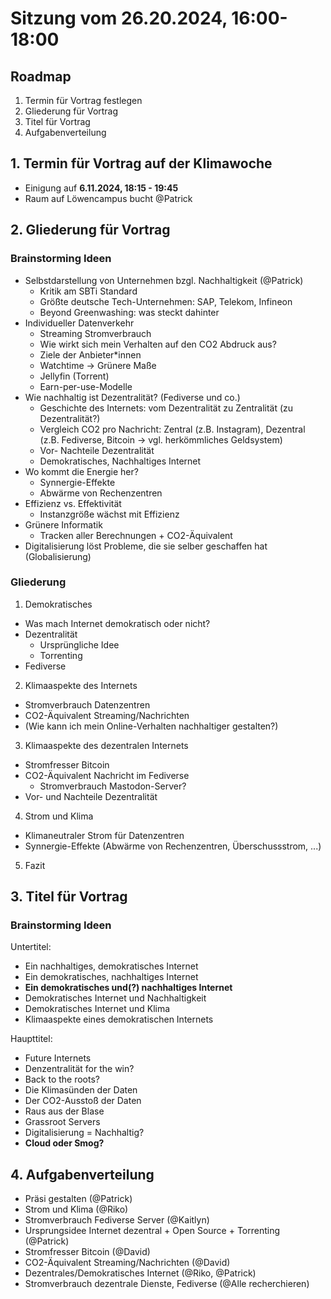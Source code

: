 # Sitzung vom 26.20.2024, 16:00-18:00

## Roadmap
1. Termin für Vortrag festlegen
2. Gliederung für Vortrag
3. Titel für Vortrag
4. Aufgabenverteilung


## 1. Termin für Vortrag auf der Klimawoche
- Einigung auf **6.11.2024, 18:15 - 19:45**
- Raum auf Löwencampus bucht @Patrick

## 2. Gliederung für Vortrag

### Brainstorming Ideen

- Selbstdarstellung von Unternehmen bzgl. Nachhaltigkeit (@Patrick)
   - Kritik am SBTi Standard
   - Größte deutsche Tech-Unternehmen: SAP, Telekom, Infineon
   - Beyond Greenwashing: was steckt dahinter
- Individueller Datenverkehr 
   - Streaming Stromverbrauch
   - Wie wirkt sich mein Verhalten auf den CO2 Abdruck aus?
   - Ziele der Anbieter*innen
   - Watchtime -> Grünere Maße
   - Jellyfin (Torrent)
   - Earn-per-use-Modelle
- Wie nachhaltig ist Dezentralität? (Fediverse und co.)
   - Geschichte des Internets: vom Dezentralität zu Zentralität (zu Dezentralität?)
   - Vergleich CO2 pro Nachricht: Zentral (z.B. Instagram), Dezentral (z.B. Fediverse, Bitcoin -> vgl. herkömmliches Geldsystem)
   - Vor- Nachteile Dezentralität
   - Demokratisches, Nachhaltiges Internet
- Wo kommt die Energie her?
   - Synnergie-Effekte
   - Abwärme von Rechenzentren
- Effizienz vs. Effektivität
   - Instanzgröße wächst mit Effizienz
- Grünere Informatik
   - Tracken aller Berechnungen + CO2-Äquivalent
- Digitalisierung löst Probleme, die sie selber geschaffen hat (Globalisierung)

### Gliederung
1. Demokratisches <Internet>
- Was mach Internet demokratisch oder nicht?
- Dezentralität
   - Ursprüngliche Idee
   - Torrenting
- Fediverse
2. Klimaaspekte des Internets
- Stromverbrauch Datenzentren
- CO2-Äquivalent Streaming/Nachrichten
- (Wie kann ich mein Online-Verhalten nachhaltiger gestalten?)
3. Klimaaspekte des dezentralen Internets
- Stromfresser Bitcoin
- CO2-Äquivalent Nachricht im Fediverse
   - Stromverbrauch Mastodon-Server?
- Vor- und Nachteile Dezentralität
4. Strom und Klima
- Klimaneutraler Strom für Datenzentren
- Synnergie-Effekte (Abwärme von Rechenzentren, Überschussstrom, ...)
5. Fazit

## 3. Titel für Vortrag

### Brainstorming Ideen

Untertitel:
- Ein nachhaltiges, demokratisches Internet
- Ein demokratisches, nachhaltiges Internet
- **Ein demokratisches und(?) nachhaltiges Internet**
- Demokratisches Internet und Nachhaltigkeit
- Demokratisches Internet und Klima
- Klimaaspekte eines demokratischen Internets

Haupttitel:
- Future Internets
- Denzentralität for the win?
- Back to the roots?
- Die Klimasünden der Daten
- Der CO2-Ausstoß der Daten
- Raus aus der Blase
- Grassroot Servers
- Digitalisierung = Nachhaltig?
- **Cloud oder Smog?**


## 4. Aufgabenverteilung

- Präsi gestalten (@Patrick)
- Strom und Klima (@Riko)
- Stromverbrauch Fediverse Server (@Kaitlyn)
- Ursprungsidee Internet dezentral + Open Source + Torrenting (@Patrick)
- Stromfresser Bitcoin (@David)
- CO2-Äquivalent Streaming/Nachrichten (@David)
- Dezentrales/Demokratisches Internet (@Riko, @Patrick)
- Stromverbrauch dezentrale Dienste, Fediverse (@Alle recherchieren)

